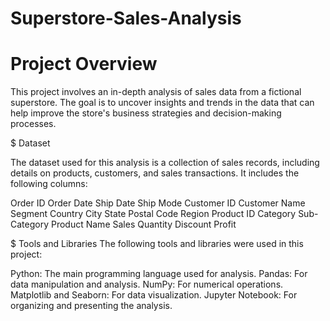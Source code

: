 # Superstore-Sales-Analysis

# Project Overview

This project involves an in-depth analysis of sales data from a fictional superstore. The goal is to uncover insights and trends in the data that can help improve the store's business strategies and decision-making processes.

$ Dataset

The dataset used for this analysis is a collection of sales records, including details on products, customers, and sales transactions. It includes the following columns:

Order ID
Order Date
Ship Date
Ship Mode
Customer ID
Customer Name
Segment
Country
City
State
Postal Code
Region
Product ID
Category
Sub-Category
Product Name
Sales
Quantity
Discount
Profit

$ Tools and Libraries
The following tools and libraries were used in this project:

Python: The main programming language used for analysis.
Pandas: For data manipulation and analysis.
NumPy: For numerical operations.
Matplotlib and Seaborn: For data visualization.
Jupyter Notebook: For organizing and presenting the analysis.
